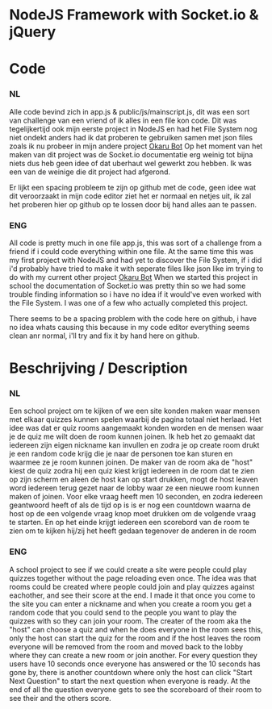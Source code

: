 # NodeJS Framework with Socket.io & jQuery

# Code
### NL
Alle code bevind zich in app.js & public/js/mainscript.js, dit was een sort van challenge van een vriend of ik alles in een file kon code.
Dit was tegelijkertijd ook mijn eerste project in NodeJS en had het File System nog niet ondekt anders had ik dat proberen te gebruiken samen met json files zoals ik nu probeer in mijn andere project [Okaru Bot](https://github.com/iPwNix/Okaru-Discord-Kitsu-Bot)
Op het moment van het maken van dit project was de Socket.io documentatie erg weinig tot bijna niets dus heb geen idee of dat uberhaut wel gewerkt zou hebben.
Ik was een van de weinige die dit project had afgerond.

Er lijkt een spacing probleem te zijn op github met de code, geen idee wat dit veroorzaakt in mijn code editor ziet het er normaal en netjes uit, ik zal het proberen hier op github op te lossen door bij hand alles aan te passen.

### ENG
All code is pretty much in one file app.js, this was sort of a challenge from a friend if i could code everything within one file.
At the same time this was my first project with NodeJS and had yet to discover the File System, if i did i'd probably have tried to make it with seperate files like json like im trying to do with my current other project [Okaru Bot](https://github.com/iPwNix/Okaru-Discord-Kitsu-Bot)
When we started this project in school the documentation of Socket.io was pretty thin so we had some trouble finding information so i have no idea if it would've even worked with the File System.
I was one of a few who actually completed this project.

There seems to be a spacing problem with the code here on github, i have no idea whats causing this because in my code editor everything seems clean anr normal, i'll try and fix it by hand here on github.

# Beschrijving / Description

### NL
Een school project om te kijken of we een site konden maken waar mensen met elkaar quizzes kunnen spelen waarbij de pagina totaal niet herlaad.
Het idee was dat er quiz rooms aangemaakt konden worden en de mensen waar je de quiz me wilt doen de room kunnen joinen.
Ik heb het zo gemaakt dat iedereen zijn eigen nickname kan invullen en zodra je op create room drukt je een random code krijg die je naar de personen toe kan sturen en waarmee ze je room kunnen joinen.
De maker van de room aka de "host" kiest de quiz zodra hij een quiz kiest krijgt iedereen in de room dat te zien op zijn scherm en aleen de host kan op start drukken, mogt de host leaven word iedereen terug gezet naar de lobby waar ze een nieuwe room kunnen maken of joinen.
Voor elke vraag heeft men 10 seconden, en zodra iedereen geantwoord heeft of als de tijd op is is er nog een countdown waarna de host op de een volgende vraag knop moet drukken om de volgende vraag te starten.
En op het einde krijgt iedereen een scorebord van de room te zien om te kijken hij/zij het heeft gedaan tegenover de anderen in de room

### ENG
A school project to see if we could create a site were people could play quizzes together without the page reloading even once.
The idea was that rooms could be created where people could join and play quizzes against eachother, and see their score at the end.
I made it that once you come to the site you can enter a nickname and when you create a room you get a random code that you could send to the people you want to play the quizzes with so they can join your room.
The creater of the room aka the "host" can choose a quiz and when he does everyone in the room sees this, only the host can start the quiz for the room and if the host leaves the room everyone will be removed from the room and moved back to the lobby where they can create a new room or join another.
For every question they users have 10 seconds once everyone has answered or the 10 seconds has gone by, there is another countdown where only the host can click "Start Next Question" to start the next question when everyone is ready.
At the end of all the question everyone gets to see the scoreboard of their room to see their and the others score.
